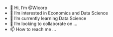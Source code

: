 - 👋 Hi, I’m @Wicorp
- 👀 I’m interested in Economics and Data Science
- 🌱 I’m currently learning Data Science
- 💞️ I’m looking to collaborate on ...
- 📫 How to reach me ...

<!---
Wicorp/Wicorp is a ✨ special ✨ repository because its `README.md` (this file) appears on your GitHub profile.
You can click the Preview link to take a look at your changes.
--->
